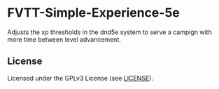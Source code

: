 # FVTT-Simple-Experience-5e

Adjusts the xp thresholds in the dnd5e system to serve a campign with more time between level advancement.

## License

Licensed under the GPLv3 License (see [LICENSE](LICENSE)).
